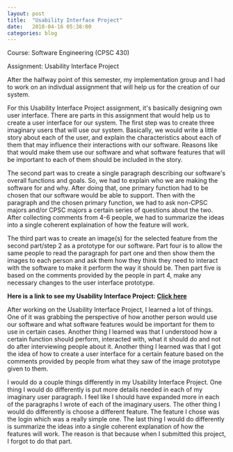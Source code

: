 ```yaml
---
layout: post
title:  "Usability Interface Project"
date:   2018-04-16 05:38:00
categories: blog
---
```


Course: Software Engineering (CPSC 430)

Assignment: Usability Interface Project

After the halfway point of this semester, my implementation group and I had to work on an indivdual assignment that will help us for the creation of our system.

For this Usability Interface Project assignment, it's basically designing own user interface. There are parts in this assignment that would help us to create a user interface for our system. The first step was to create
three imaginary users that will use our system. Basically, we would write a little story about each of the user, and explain the characteristics about each of them that may influence their interactions with our software.
Reasons like that would make them use our software and what software features that will be important to each of them should be included in the story.

The second part was to create a single paragraph describing our software's overall functions and goals. So, we had to explain who we are making the software for and why. After doing that, one primary
function had to be chosen that our software would be able to support. Then with the paragraph and the chosen primary function, we had to ask non-CPSC majors and/or CPSC majors a certain series of questions about the two. 
After collecting comments from 4-6 people, we had to summarize the ideas into a single coherent explaination of how the feature will work. 

The third part was to create an image(s) for the selected feature from the second part/step 2 as a prototype for our software. Part four is to allow the same people to read the paragraph for part one and then show them the images
to each person and ask them how they think they need to interact with the software to make it perform the way it should be. Then part five is based on the comments provided by the people in part 4, make any necessary changes
to the user interface prototype.

<b>Here is a link to see my Usability Interface Project: <a href="https://www.scribd.com/document/376561927/Imran-Ahmed-User-Interface-Project" target="_blank">Click here</a></b>

After working on the Usability Interface Project, I learned a lot of things. One of it was grabbing the perspective of how another person would use our software and what software features would be important for them to use
in certain cases. Another thing I learned was that I understood how a certain function should perform, interacted with, what it should do and not do after interviewing people about it. Another thing I learned was that 
I got the idea of how to create a user interface for a certain feature based on the comments provided by people from what they saw of the image prototype given to them.

I would do a couple things differently in my Usability Interface Project. One thing I would do differently is put more details needed in each of my imaginary user paragraph. I feel like I should have expanded more in each of the paragraphs I wrote
of each of the imaginary users. The other thing I would do differently is choose a different feature. The feature I chose was the login which was a really simple one. The last thing I would do differently is summarize the
ideas into a single coherent explanation of how the features will work. The reason is that because when I submitted this project, I forgot to do that part.